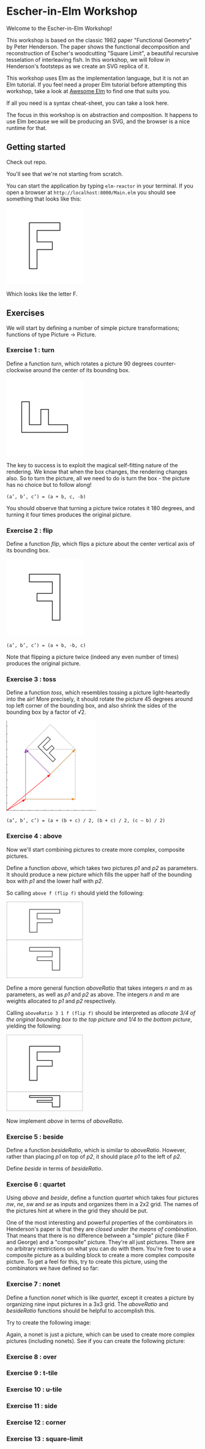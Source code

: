 # Escher-in-Elm Workshop

Welcome to the Escher-in-Elm Workshop!

This workshop is based on the classic 1982 paper "Functional Geometry" by Peter Henderson. The paper shows the functional decomposition and reconstruction of Escher's woodcutting "Square Limit", a beautiful recursive tesselation of interleaving fish. In this workshop, we will follow in Henderson's footsteps as we create an SVG replica of it.

This workshop uses Elm as the implementation language, but it is not an Elm tutorial. If you feel need a proper Elm tutorial before attempting this workshop, take a look at [Awesome Elm](https://github.com/isRuslan/awesome-elm) to find one that suits you.

If all you need is a syntax cheat-sheet, you can take a look here.

The focus in this workshop is on abstraction and composition. It happens to use Elm because we will be producing an SVG, and the browser is a nice runtime for that.

## Getting started

Check out repo.

You'll see that we're not starting from scratch.

You can start the application by typing `elm-reactor` in your terminal. If you open a browser at `http://localhost:8000/Main.elm` you should see something that looks like this:

<img src="files/letter-f.svg" width="200" height="200">

Which looks like the letter F.

## Exercises

We will start by defining a number of simple picture transformations; functions of type Picture -> Picture.

### Exercise 1 : turn

Define a function _turn_, which rotates a picture 90 degrees counter-clockwise around the center of its bounding box.

<img src="files/letter-f-turned.svg" width="200" height="200">

The key to success is to exploit the magical self-fitting nature of the rendering. We know that when the box changes, the rendering changes also. So to turn the picture, all we need to do is turn the box - the picture has no choice but to follow along!

```
(a’, b’, c’) = (a + b, c, -b)
```

You should observe that turning a picture twice rotates it 180 degrees, and turning it four times produces the original picture.

### Exercise 2 : flip

Define a function _flip_, which flips a picture about the center vertical axis of its bounding box.

<img src="files/letter-f-flipped.svg" width="200" height="200">

```
(a’, b’, c’) = (a + b, -b, c)
```

Note that flipping a picture twice (indeed any even number of times) produces the original picture.

### Exercise 3 : toss

Define a function _toss_, which resembles tossing a picture light-heartedly into the air! More precisely, it should rotate the picture 45 degrees around top left corner of the bounding box, and also shrink the sides of the bounding box by a factor of √2.

<img src="files/letter-f-tossed.svg" width="235" height="235">

```
(a’, b’, c’) = (a + (b + c) / 2, (b + c) / 2, (c − b) / 2)
```

### Exercise 4 : above

Now we'll start combining pictures to create more complex, composite pictures.

Define a function _above_, which takes two pictures _p1_ and _p2_ as parameters. It should produce a new picture which fills the upper half of the bounding box with _p1_ and the lower half with _p2_.

So calling `above f (flip f)` should yield the following:

<img src="files/above-f-flip-f.svg" width="200" height="200">

Define a more general function _aboveRatio_ that takes integers _n_ and _m_ as parameters, as well as _p1_ and _p2_ as above. The integers _n_ and _m_ are weights allocated to _p1_ and _p2_ respectively. 

Calling `aboveRatio 3 1 f (flip f)` should be interpreted as _allocate 3/4 of the original bounding box to the top picture and 1/4 to the bottom picture_, yielding the following:

<img src="files/aboveRatio-f-flip-f.svg" width="200" height="200">

Now implement _above_ in terms of _aboveRatio_.

### Exercise 5 : beside

Define a function _besideRatio_, which is similar to _aboveRatio_. However, rather than placing _p1_ on top of _p2_, it should place _p1_ to the left of _p2_. 

Define _beside_ in terms of _besideRatio_.

### Exercise 6 : quartet

Using _above_ and _beside_, define a function _quartet_ which takes four pictures _nw_, _ne_, _sw_ and _se_ as inputs and organizes them in a 2x2 grid. The names of the pictures hint at where in the grid they should be put.

One of the most interesting and powerful properties of the combinators in Henderson's paper is that they are _closed under the means of combination_. That means that there is no difference between a "simple" picture (like F and George) and a "composite" picture. They're all just pictures. There are no arbitrary restrictions on what you can do with them. You're free to use a composite picture as a building block to create a more complex composite picture. To get a feel for this, try to create this picture, using the combinators we have defined so far:

### Exercise 7 : nonet

Define a function _nonet_ which is like _quartet_, except it creates a picture by organizing nine input pictures in a 3x3 grid. The _aboveRatio_ and _besideRatio_ functions should be helpful to accomplish this.

Try to create the following image:

Again, a nonet is just a picture, which can be used to create more complex pictures (including nonets). See if you can create the following picture:

### Exercise 8 : over

### Exercise 9 : t-tile

### Exercise 10 : u-tile

### Exercise 11 : side

### Exercise 12 : corner

### Exercise 13 : square-limit

